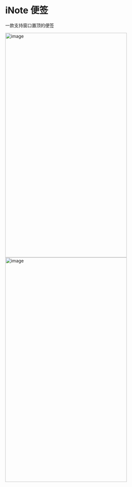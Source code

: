 # iNote 便签
一款支持窗口置顶的便签

<img width="384" height="709" alt="image" src="https://github.com/user-attachments/assets/bef05c52-6a51-4f06-a0b3-e0156b18d5c9" />
<img width="384" height="709" alt="image" src="https://github.com/user-attachments/assets/6594b431-86cc-43c3-97be-0bb84287f794" />
